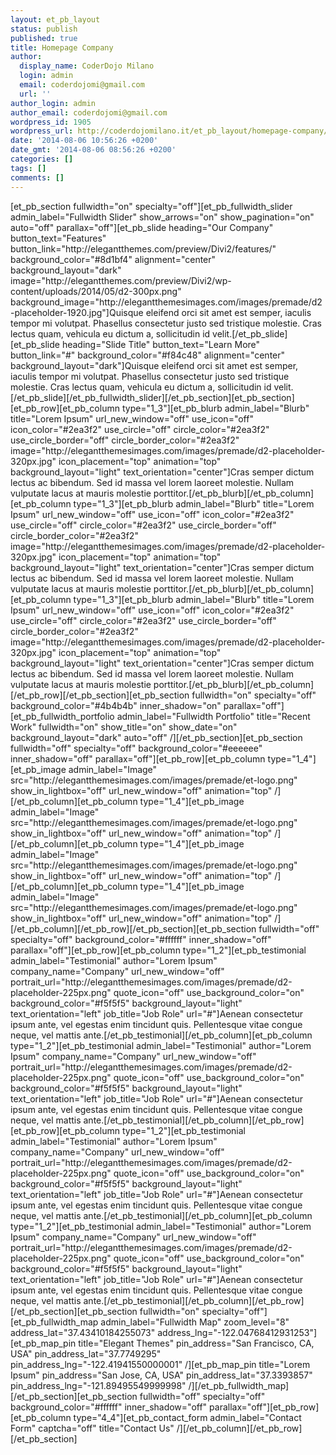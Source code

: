 ```yaml
---
layout: et_pb_layout
status: publish
published: true
title: Homepage Company
author:
  display_name: CoderDojo Milano
  login: admin
  email: coderdojomi@gmail.com
  url: ''
author_login: admin
author_email: coderdojomi@gmail.com
wordpress_id: 1905
wordpress_url: http://coderdojomilano.it/et_pb_layout/homepage-company/
date: '2014-08-06 10:56:26 +0200'
date_gmt: '2014-08-06 08:56:26 +0200'
categories: []
tags: []
comments: []
---
```

<p>[et_pb_section fullwidth="on" specialty="off"][et_pb_fullwidth_slider admin_label="Fullwidth Slider" show_arrows="on" show_pagination="on" auto="off" parallax="off"][et_pb_slide heading="Our Company" button_text="Features" button_link="http:&#47;&#47;elegantthemes.com&#47;preview&#47;Divi2&#47;features&#47;" background_color="#8d1bf4" alignment="center" background_layout="dark" image="http:&#47;&#47;elegantthemes.com&#47;preview&#47;Divi2&#47;wp-content&#47;uploads&#47;2014&#47;05&#47;d2-300px.png" background_image="http:&#47;&#47;elegantthemesimages.com&#47;images&#47;premade&#47;d2-placeholder-1920.jpg"]Quisque eleifend orci sit amet est semper, iaculis tempor mi volutpat. Phasellus consectetur justo sed tristique molestie. Cras lectus quam, vehicula eu dictum a, sollicitudin id velit.[&#47;et_pb_slide][et_pb_slide heading="Slide Title" button_text="Learn More" button_link="#" background_color="#f84c48" alignment="center" background_layout="dark"]Quisque eleifend orci sit amet est semper, iaculis tempor mi volutpat. Phasellus consectetur justo sed tristique molestie. Cras lectus quam, vehicula eu dictum a, sollicitudin id velit.[&#47;et_pb_slide][&#47;et_pb_fullwidth_slider][&#47;et_pb_section][et_pb_section][et_pb_row][et_pb_column type="1_3"][et_pb_blurb admin_label="Blurb" title="Lorem Ipsum" url_new_window="off" use_icon="off" icon_color="#2ea3f2" use_circle="off" circle_color="#2ea3f2" use_circle_border="off" circle_border_color="#2ea3f2" image="http:&#47;&#47;elegantthemesimages.com&#47;images&#47;premade&#47;d2-placeholder-320px.jpg" icon_placement="top" animation="top" background_layout="light" text_orientation="center"]Cras semper dictum lectus ac bibendum. Sed id massa vel lorem laoreet molestie. Nullam vulputate lacus at mauris molestie porttitor.[&#47;et_pb_blurb][&#47;et_pb_column][et_pb_column type="1_3"][et_pb_blurb admin_label="Blurb" title="Lorem Ipsum" url_new_window="off" use_icon="off" icon_color="#2ea3f2" use_circle="off" circle_color="#2ea3f2" use_circle_border="off" circle_border_color="#2ea3f2" image="http:&#47;&#47;elegantthemesimages.com&#47;images&#47;premade&#47;d2-placeholder-320px.jpg" icon_placement="top" animation="top" background_layout="light" text_orientation="center"]Cras semper dictum lectus ac bibendum. Sed id massa vel lorem laoreet molestie. Nullam vulputate lacus at mauris molestie porttitor.[&#47;et_pb_blurb][&#47;et_pb_column][et_pb_column type="1_3"][et_pb_blurb admin_label="Blurb" title="Lorem Ipsum" url_new_window="off" use_icon="off" icon_color="#2ea3f2" use_circle="off" circle_color="#2ea3f2" use_circle_border="off" circle_border_color="#2ea3f2" image="http:&#47;&#47;elegantthemesimages.com&#47;images&#47;premade&#47;d2-placeholder-320px.jpg" icon_placement="top" animation="top" background_layout="light" text_orientation="center"]Cras semper dictum lectus ac bibendum. Sed id massa vel lorem laoreet molestie. Nullam vulputate lacus at mauris molestie porttitor.[&#47;et_pb_blurb][&#47;et_pb_column][&#47;et_pb_row][&#47;et_pb_section][et_pb_section fullwidth="on" specialty="off" background_color="#4b4b4b" inner_shadow="on" parallax="off"][et_pb_fullwidth_portfolio admin_label="Fullwidth Portfolio" title="Recent Work" fullwidth="on" show_title="on" show_date="on" background_layout="dark" auto="off" &#47;][&#47;et_pb_section][et_pb_section fullwidth="off" specialty="off" background_color="#eeeeee" inner_shadow="off" parallax="off"][et_pb_row][et_pb_column type="1_4"][et_pb_image admin_label="Image" src="http:&#47;&#47;elegantthemesimages.com&#47;images&#47;premade&#47;et-logo.png" show_in_lightbox="off" url_new_window="off" animation="top" &#47;][&#47;et_pb_column][et_pb_column type="1_4"][et_pb_image admin_label="Image" src="http:&#47;&#47;elegantthemesimages.com&#47;images&#47;premade&#47;et-logo.png" show_in_lightbox="off" url_new_window="off" animation="top" &#47;][&#47;et_pb_column][et_pb_column type="1_4"][et_pb_image admin_label="Image" src="http:&#47;&#47;elegantthemesimages.com&#47;images&#47;premade&#47;et-logo.png" show_in_lightbox="off" url_new_window="off" animation="top" &#47;][&#47;et_pb_column][et_pb_column type="1_4"][et_pb_image admin_label="Image" src="http:&#47;&#47;elegantthemesimages.com&#47;images&#47;premade&#47;et-logo.png" show_in_lightbox="off" url_new_window="off" animation="top" &#47;][&#47;et_pb_column][&#47;et_pb_row][&#47;et_pb_section][et_pb_section fullwidth="off" specialty="off" background_color="#ffffff" inner_shadow="off" parallax="off"][et_pb_row][et_pb_column type="1_2"][et_pb_testimonial admin_label="Testimonial" author="Lorem Ipsum" company_name="Company" url_new_window="off" portrait_url="http:&#47;&#47;elegantthemesimages.com&#47;images&#47;premade&#47;d2-placeholder-225px.png" quote_icon="off" use_background_color="on" background_color="#f5f5f5" background_layout="light" text_orientation="left" job_title="Job Role" url="#"]Aenean consectetur ipsum ante, vel egestas enim tincidunt quis. Pellentesque vitae congue neque, vel mattis ante.[&#47;et_pb_testimonial][&#47;et_pb_column][et_pb_column type="1_2"][et_pb_testimonial admin_label="Testimonial" author="Lorem Ipsum" company_name="Company" url_new_window="off" portrait_url="http:&#47;&#47;elegantthemesimages.com&#47;images&#47;premade&#47;d2-placeholder-225px.png" quote_icon="off" use_background_color="on" background_color="#f5f5f5" background_layout="light" text_orientation="left" job_title="Job Role" url="#"]Aenean consectetur ipsum ante, vel egestas enim tincidunt quis. Pellentesque vitae congue neque, vel mattis ante.[&#47;et_pb_testimonial][&#47;et_pb_column][&#47;et_pb_row][et_pb_row][et_pb_column type="1_2"][et_pb_testimonial admin_label="Testimonial" author="Lorem Ipsum" company_name="Company" url_new_window="off" portrait_url="http:&#47;&#47;elegantthemesimages.com&#47;images&#47;premade&#47;d2-placeholder-225px.png" quote_icon="off" use_background_color="on" background_color="#f5f5f5" background_layout="light" text_orientation="left" job_title="Job Role" url="#"]Aenean consectetur ipsum ante, vel egestas enim tincidunt quis. Pellentesque vitae congue neque, vel mattis ante.[&#47;et_pb_testimonial][&#47;et_pb_column][et_pb_column type="1_2"][et_pb_testimonial admin_label="Testimonial" author="Lorem Ipsum" company_name="Company" url_new_window="off" portrait_url="http:&#47;&#47;elegantthemesimages.com&#47;images&#47;premade&#47;d2-placeholder-225px.png" quote_icon="off" use_background_color="on" background_color="#f5f5f5" background_layout="light" text_orientation="left" job_title="Job Role" url="#"]Aenean consectetur ipsum ante, vel egestas enim tincidunt quis. Pellentesque vitae congue neque, vel mattis ante.[&#47;et_pb_testimonial][&#47;et_pb_column][&#47;et_pb_row][&#47;et_pb_section][et_pb_section fullwidth="on" specialty="off"][et_pb_fullwidth_map admin_label="Fullwidth Map" zoom_level="8" address_lat="37.43410184255073" address_lng="-122.04768412931253"][et_pb_map_pin title="Elegant Themes" pin_address="San Francisco, CA, USA" pin_address_lat="37.7749295" pin_address_lng="-122.41941550000001" &#47;][et_pb_map_pin title="Lorem Ipsum" pin_address="San Jose, CA, USA" pin_address_lat="37.3393857" pin_address_lng="-121.89495549999998" &#47;][&#47;et_pb_fullwidth_map][&#47;et_pb_section][et_pb_section fullwidth="off" specialty="off" background_color="#ffffff" inner_shadow="off" parallax="off"][et_pb_row][et_pb_column type="4_4"][et_pb_contact_form admin_label="Contact Form" captcha="off" title="Contact Us" &#47;][&#47;et_pb_column][&#47;et_pb_row][&#47;et_pb_section]</p>
